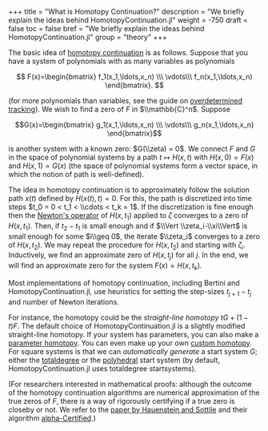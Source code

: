 +++
title = "What is Homotopy Continuation?"
description = "We briefly explain the ideas behind HomotopyContinuation.jl"
weight = -750
draft = false
toc = false
bref = "We briefly explain the ideas behind HomotopyContinuation.jl"
group = "theory"
+++



The basic idea of [homotopy continuation](https://en.wikipedia.org/wiki/Numerical_algebraic_geometry#Homotopy_continuation) is as follows. Suppose that you have a system of polynomials with as many variables as polynomials


$$
F(x)=\begin{bmatrix} f_1(x_1,\ldots,x_n) \\\ \vdots\\\ f_n(x_1,\ldots,x_n) \end{bmatrix}.
$$

(for more polynomials than variables, see the guide on [overdetermined tracking](overdetermined-tracking)). We wish to find a zero of $F$ in $\\mathbb{C}^n$. Suppose

$$G(x)=\begin{bmatrix} g_1(x_1,\ldots,x_n) \\\ \vdots\\\ g_n(x_1,\ldots,x_n) \end{bmatrix}$$

is another system with a known zero: $G(\\zeta) = 0$. We connect $F$ and $G$ in the space of polynomial systems
by a path $t\mapsto H(x,t)$ with $H(x,0) = F(x)$ and $H(x,1)=G(x)$ (the space of polynomial systems form a vector space, in which the notion of path is well-defined).

The idea in homotopy continuation is to approximately follow the solution path $x(t)$ defined by $H(x(t),t)=0$. For this, the path is discretized into
time steps $t_0 = 0 < t_1 < \\cdots < t_k = 1$. If the discretization is fine enough then the [Newton's operator](https://en.wikipedia.org/wiki/Newton%27s_method) of $H(x,t_1)$ applied to $\zeta$ converges to a zero of $H(x,t_1)$. Then, if $t_2-t_1$ is small enough and if $\\Vert \\zeta_i-\\xi\\Vert$ is small enough for some $i\\geq 0$, the iterate $\\zeta_i$ converges to a zero of $H(x,t_2)$. We may repeat the procedure for $H(x,t_2)$ and starting with $\zeta_i$. Inductively, we find an approximate zero of $H(x,t_j)$ for all $j$. In the end, we will find an approximate zero for the system $F(x)=H(x,t_k)$.

Most implementations of homotopy continuation, including Bertini and HomotopyContinuation.jl, use heuristics for setting the step-sizes $t_{j+1}-t_j$ and number of Newton iterations.

For instance, the homotopy could be the *straight-line homotopy* $tG + (1-t)F$. The default choice of HomotopyContinuation.jl is a slightly modified straight-line homotopy. If your system has parameters, you can also make a [parameter homotopy](parameter-homotopies). You can even make up your own [custom homotopy](custom-homotopy). For square systems is that we can *automatically generate* a start system $G$; either the [totaldegree](totaldegree) or the [polyhedral](polyhedral) start system (by default, HomotopyContinuation.jl uses totaldegree startsystems).

(For researchers interested in mathematical proofs: although the outcome of the homotopy continuation algorithms are numerical approximation of the true zeros of $F$, there is a way of rigorously certifying if a true zero is closeby or not. We refer to the [paper by Hauenstein and Sottile](https://arxiv.org/abs/1011.1091) and their algorithm [alpha-Certified](https://github.com/JuliaHomotopyContinuation/AlphaCertified.jl).)
